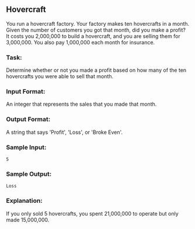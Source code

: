 ## Hovercraft

You run a hovercraft factory. Your factory makes ten hovercrafts in a month. Given the number of customers you got that month, did you make a profit? It costs you 2,000,000 to build a hovercraft, and you are selling them for 3,000,000. You also pay 1,000,000 each month for insurance.

### Task: 
Determine whether or not you made a profit based on how many of the ten hovercrafts you were able to sell that month.
 
### Input Format: 
An integer that represents the sales that you made that month.

### Output Format: 
A string that says 'Profit', 'Loss', or 'Broke Even'.

### Sample Input:
```
5
```
### Sample Output:
```
Loss
```
### Explanation: 
If you only sold 5 hovercrafts, you spent 21,000,000 to operate but only made 15,000,000.
